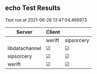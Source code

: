 ## echo Test Results
Test run at 2021-06-26 13:47:04.466973

| Server      | Client      |             |
|-------------|-------------|-------------|
|             | werift      | sipsorcery  |
| libdatachannel| &#9745;     | &#9745;     |
| sipsorcery  | &#9745;     | &#9745;     |
| werift      | &#9745;     | &#9745;     |
